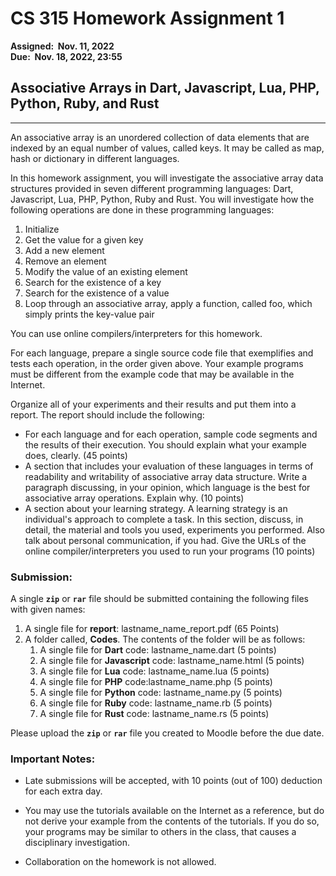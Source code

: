 # CS 315 Homework Assignment 1

**Assigned:  Nov. 11, 2022  
Due:  Nov. 18, 2022, 23:55**

## Associative Arrays in Dart, Javascript, Lua, PHP, Python, Ruby, and Rust  

---

An associative array is an unordered collection of data elements that are indexed by an equal number of values, called keys. It may be called as map, hash or dictionary in different languages.

In this homework assignment, you will investigate the associative array data structures provided in seven different programming languages: Dart, Javascript, Lua, PHP, Python, Ruby and Rust. You will investigate how the following operations are done in these programming languages:

1.  Initialize
2.  Get the value for a given key
3.  Add a new element
4.  Remove an element
5.  Modify the value of an existing element
6.  Search for the existence of a key
7.  Search for the existence of a value
8.  Loop through an associative array, apply a function, called foo, which simply prints the key-value pair

You can use online compilers/interpreters for this homework.

For each language, prepare a single source code file that exemplifies and tests each operation, in the order given above. Your example programs must be different from the example code that may be available in the Internet.

Organize all of your experiments and their results and put them into a report. The report should include the following:

*   For each language and for each operation, sample code segments and the results of their execution. You should explain what your example does, clearly. (45 points)
*   A section that includes your evaluation of these languages in terms of readability and writability of associative array data structure. Write a paragraph discussing, in your opinion, which language is the best for associative array operations. Explain why. (10 points)
*   A section about your learning strategy. A learning strategy is an individual's approach to complete a task. In this section, discuss, in detail, the material and tools you used, experiments you performed. Also talk about personal communication, if you had. Give the URLs of the online compiler/interpreters you used to run your programs (10 points)

### Submission:

A single **`zip`** or **`rar`** file should be submitted containing the following files with given names:

1.  A single file for **report**: lastname\_name\_report.pdf (65 Points)
2.  A folder called, **Codes**. The contents of the folder will be as follows:
    1.  A single file for **Dart** code: lastname\_name.dart (5 points)
    2.  A single file for **Javascript** code: lastname\_name.html (5 points)
    3.  A single file for **Lua** code: lastname\_name.lua (5 points)
    4.  A single file for **PHP** code:lastname\_name.php (5 points)
    5.  A single file for **Python** code: lastname\_name.py (5 points)
    6.  A single file for **Ruby** code: lastname\_name.rb (5 points)
    7.  A single file for **Rust** code: lastname\_name.rs (5 points)

Please upload the **`zip`** or **`rar`** file you created to Moodle before the due date.

### Important Notes:

*   Late submissions will be accepted, with 10 points (out of 100) deduction for each extra day.

*   You may use the tutorials available on the Internet as a reference, but do not derive your example from the contents of the tutorials. If you do so, your programs may be similar to others in the class, that causes a disciplinary investigation.

*   Collaboration on the homework is not allowed.